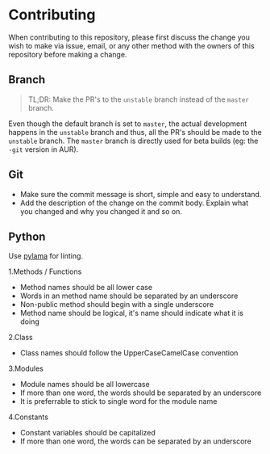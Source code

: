 # Contributing

When contributing to this repository, please first discuss the change you wish to make via issue, email, or any other method with the owners of this repository before making a change.

## Branch

> TL;DR: Make the PR's to the `unstable` branch instead of the `master` branch.

Even though the default branch is set to `master`, the actual development happens in the `unstable` branch and thus, all the PR's should be made to the `unstable` branch. The `master` branch is directly used for beta builds (eg: the `-git` version in AUR).

## Git

- Make sure the commit message is short, simple and easy to understand.
- Add the description of the change on the commit body. Explain what you changed and why you changed it and so on.

## Python

Use [pylama](https://github.com/klen/pylama) for linting.

1.Methods / Functions

- Method names should be all lower case
- Words in an method name should be separated by an underscore
- Non-public method should begin with a single underscore
- Method name should be logical, it's name should indicate what it is doing

2.Class

- Class names should follow the UpperCaseCamelCase convention

3.Modules

- Module names should be all lowercase
- If more than one word, the words should be separated by an underscore
- It is preferrable to stick to single word for the module name

4.Constants

- Constant variables should be capitalized
- If more than one word, the words can be separated by an underscore
